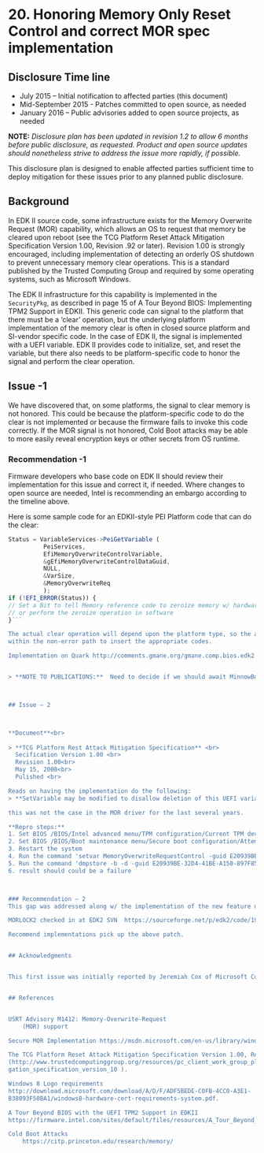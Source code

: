 # 20. Honoring Memory Only Reset Control and correct MOR spec implementation



## Disclosure Time line


* July 2015 – Initial notification to affected parties (this document)
* Mid-September 2015 - Patches committed to open source, as needed
* January 2016 – Public advisories added to open source projects, as needed



**NOTE:** *Disclosure plan has been updated in revision 1.2 to allow 6 months before public disclosure, as
requested. Product and open source updates should nonetheless strive to address the issue more rapidly,
if possible.*

This disclosure plan is designed to enable affected parties sufficient time to deploy mitigation for these
issues prior to any planned public disclosure.



## Background




In EDK II source code, some infrastructure exists for the Memory Overwrite Request (MOR) capability,
which allows an OS to request that memory be cleared upon reboot (see the TCG Platform Reset Attack
Mitigation Specification Version 1.00, Revision .92 or later). Revision 1.00 is strongly encouraged,
including implementation of detecting an orderly OS shutdown to prevent unnecessary memory clear
operations. This is a standard published by the Trusted Computing Group and required by some
operating systems, such as Microsoft Windows.


The EDK II infrastructure for this capability is implemented in the ```SecurityPkg```, as described in page 15 of
A Tour Beyond BIOS: Implementing TPM2 Support in EDKII. This generic code can signal to the platform
that there must be a ‘clear’ operation, but the underlying platform implementation of the memory clear
is often in closed source platform and SI-vendor specific code. In the case of EDK II, the signal is
implemented with a UEFI variable. EDK II provides code to initialize, set, and reset the variable, but there
also needs to be platform-specific code to honor the signal and perform the clear operation.


## Issue -1 


We have discovered that, on some platforms, the signal to clear memory is not honored. This could be
because the platform-specific code to do the clear is not implemented or because the firmware fails to
invoke this code correctly. If the MOR signal is not honored, Cold Boot attacks may be able to more
easily reveal encryption keys or other secrets from OS runtime.


### Recommendation -1


Firmware developers who base code on EDK II should review their implementation for this issue and
correct it, if needed. Where changes to open source are needed, Intel is recommending an embargo
according to the timeline above.

Here is some sample code for an EDKII-style PEI Platform code that can do the clear:
```javascript
Status = VariableServices->PeiGetVariable (
          PeiServices,
          EfiMemoryOverwriteControlVariable,
          &gEfiMemoryOverwriteControlDataGuid,
          NULL,
          &VarSize,
          &MemoryOverwriteReq
          );
if (!EFI_ERROR(Status)) {
// Set a Bit to tell Memory reference code to zeroize memory w/ hardware engine
// or perform the zeroize operation in software
}```

The actual clear operation will depend upon the platform type, so the above example only has a placeholder
within the non-error path to insert the appropriate codes.

Implementation on Quark http://comments.gmane.org/gmane.comp.bios.edk2.devel/7022 


> **NOTE TO PUBLICATIONS:**  Need to decide if we should await MinnowBoard Max applying HSD 216056  this fix (Fixed in Release 91 of MinnowBoard MAX) now that the 1/16 embargo from USRT has passed.   Also, maybe replace above code sample w/ the Galileo impl?



## Issue – 2



**Document**<br>
  
> **TCG Platform Rest Attack Mitigation Specification** <br>
  Secification Version 1.00 <br>
  Revision 1.00<br>
  May 15, 2008<br>
  Pulished <br>

Reads on having the implementation do the following:
> **SetVariable may be modified to disallow deletion of this UEFI variable, and to disallow a change in its attributes** <br>

this was not the case in the MOR driver for the last several years.  

**Repro steps:**
1. Set BIOS /BIOS/Intel advanced menu/TPM configuration/Current TPM device = dTPM 2.0 
2. Set BIOS /BIOS/Boot maintenance menu/Secure boot configuration/Attempt Secure boot = checked 
3. Restart the system
4. Run the command 'setvar MemoryOverwriteRequestControl -guid E20939BE-32D4-41BE-A150-897F85D49829 -nv -bs -rt = 01' in EFI_shell
5. Run the command 'dmpstore -b -d -guid E20939BE-32D4-41BE-A150-897F85D49829' in EFI_shell
6. result should could be a failure



### Recommendation – 2
This gap was addressed along w/ the implementation of the new feature described in https://msdn.microsoft.com/en-us/library/windows/hardware/mt270973(v=vs.85).aspx in the EDKII implementation 

MORLOCK2 checked in at EDK2 SVN  https://sourceforge.net/p/edk2/code/19690

Recommend implementations pick up the above patch.


## Acknowledgments


This first issue was initially reported by Jeremiah Cox of Microsoft Corporation.  Second issue was reported both by Intel internal testing and Jeremiah Cox of Microsoft Corporation.


## References


USRT Advisory M1412: Memory-Overwrite-Request
	(MOR) support

Secure MOR Implementation https://msdn.microsoft.com/en-us/library/windows/hardware/mt270973(v=vs.85).aspx

The TCG Platform Reset Attack Mitigation Specification Version 1.00, Revision .92 or later. Revision 1.00
(http://www.trustedcomputinggroup.org/resources/pc_client_work_group_platform_reset_attack_miti
gation_specification_version_10 ).

Windows 8 Logo requirements
http://download.microsoft.com/download/A/D/F/ADF5BEDE-C0FB-4CC0-A3E1-
B38093F50BA1/windows8-hardware-cert-requirements-system.pdf.

A Tour Beyond BIOS with the UEFI TPM2 Support in EDKII
https://firmware.intel.com/sites/default/files/resources/A_Tour_Beyond_BIOS_Implementing_TPM2_Support_in_EDKII.pdf

Cold Boot Attacks
	https://citp.princeton.edu/research/memory/
